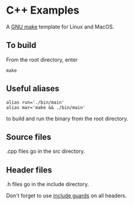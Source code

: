 # C++ Examples

A [GNU make](https://en.wikipedia.org/wiki/Make_(software)) template for Linux and MacOS.

## To build

From the root directory, enter

```
make
```

## Useful aliases

```
alias run='./bin/main'
alias mar='make && ./bin/main'
```

to build and run the binary from the root directory.

## Source files

.cpp files go in the src directory.

## Header files

.h files go in the include directory.

Don't forget to use [include guards](https://en.wikipedia.org/wiki/Include_guard) on all headers.
